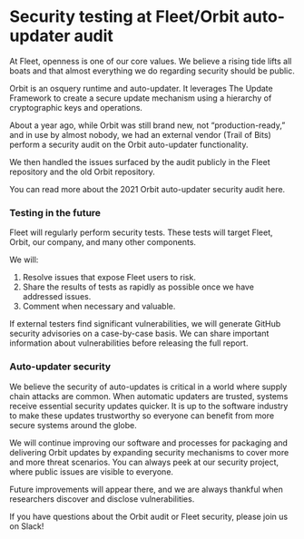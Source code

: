 # Security testing at Fleet/Orbit auto-updater audit

At Fleet, openness is one of our core values. We believe a rising tide lifts all boats and that almost everything we do regarding security should be public.

Orbit is an osquery runtime and auto-updater. It leverages The Update Framework to create a secure update mechanism using a hierarchy of cryptographic keys and operations.

About a year ago, while Orbit was still brand new, not “production-ready,” and in use by almost nobody, we had an external vendor (Trail of Bits) perform a security audit on the Orbit auto-updater functionality.

We then handled the issues surfaced by the audit publicly in the Fleet repository and the old Orbit repository.

You can read more about the 2021 Orbit auto-updater security audit here.

### Testing in the future

Fleet will regularly perform security tests. These tests will target Fleet, Orbit, our company, and many other components.

We will:

1. Resolve issues that expose Fleet users to risk.
2. Share the results of tests as rapidly as possible once we have addressed issues.
3. Comment when necessary and valuable.

If external testers find significant vulnerabilities, we will generate GitHub security advisories on a case-by-case basis. We can share important information about vulnerabilities before releasing the full report.

### Auto-updater security
We believe the security of auto-updates is critical in a world where supply chain attacks are common. When automatic updaters are trusted, systems receive essential security updates quicker. It is up to the software industry to make these updates trustworthy so everyone can benefit from more secure systems around the globe.

We will continue improving our software and processes for packaging and delivering Orbit updates by expanding security mechanisms to cover more and more threat scenarios. You can always peek at our security project, where public issues are visible to everyone.

Future improvements will appear there, and we are always thankful when researchers discover and disclose vulnerabilities.

If you have questions about the Orbit audit or Fleet security, please join us on Slack!

<meta name="category" value="security">
<meta name="author" value="GuillaumeRoss">
<meta name="publishedOn" value="2022-03-30">
<meta name="articleTitle" value="Security testing at Fleet/Orbit auto-updater audit">